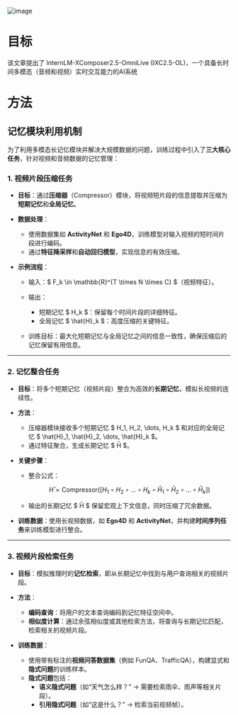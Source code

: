 ![image](https://github.com/user-attachments/assets/70e682fe-6d38-4178-b8d1-8617428b046c)

# 目标

该文章提出了 InternLM-XComposer2.5-OmniLive (IXC2.5-OL)，一个具备长时间多模态（音频和视频）实时交互能力的AI系统

# 方法
## **记忆模块利用机制**
为了利用多模态长记忆模块并解决大规模数据的问题，训练过程中引入了**三大核心任务**，针对视频和音频数据的记忆管理：


### **1. 视频片段压缩任务**
- **目标**：通过**压缩器**（Compressor）模块，将视频短片段的信息提取并压缩为**短期记忆**和**全局记忆**。  
- **数据处理**：  
   - 使用数据集如 **ActivityNet** 和 **Ego4D**，训练模型对输入视频的短时间片段进行编码。  
   - 通过**特征降采样**和**自动回归模型**，实现信息的有效压缩。

- **示例流程**：  
   - 输入：$ F_k \in \mathbb{R}^{T \times N \times C} $（视频特征）。  
   - 输出：  
     - 短期记忆 $ H_k $：保留每个时间片段的详细特征。  
     - 全局记忆 $ \hat{H}_k $：高度压缩的关键特征。

   - 训练目标：最大化短期记忆与全局记忆之间的信息一致性，确保压缩后的记忆保留有用信息。

---

### **2. 记忆整合任务**
- **目标**：将多个短期记忆（视频片段）整合为高效的**长期记忆**，模拟长视频的连续性。  
- **方法**：  
   - 压缩器模块接收多个短期记忆 $ H_1, H_2, \dots, H_k $ 和对应的全局记忆 $ \hat{H}_1, \hat{H}_2, \dots, \hat{H}_k $。  
   - 通过特征聚合，生成长期记忆 $ H̄ $。  

- **关键步骤**：
   - 整合公式：  
   
     $$
     H̄ = \text{Compressor}([H_1 \circ H_2 \circ ... \circ H_k \circ \hat{H}_1 \circ \hat{H}_2 \circ ... \circ \hat{H}_k])
     $$

   - 输出的长期记忆 $ H̄ $ 保留宏观上下文信息，同时压缩了冗余数据。  

- **训练数据**：使用长视频数据，如 **Ego4D** 和 **ActivityNet**，并构建**时间序列任务**来训练模型进行整合。

---

### **3. 视频片段检索任务**
- **目标**：模拟推理时的**记忆检索**，即从长期记忆中找到与用户查询相关的视频片段。  
- **方法**：  
   - **编码查询**：将用户的文本查询编码到记忆特征空间中。  
   - **相似度计算**：通过余弦相似度或其他检索方法，将查询与长期记忆匹配，检索相关的视频片段。  

- **训练数据**：  
   - 使用带有标注的**视频问答数据集**（例如 FunQA、TrafficQA），构建显式和**隐式问题**的训练样本。  
   - **隐式问题**包括：  
     - **语义隐式问题**（如“天气怎么样？” → 需要检索雨伞、雨声等相关片段）。  
     - **引用隐式问题**（如“这是什么？” → 检索当前视频帧）。


